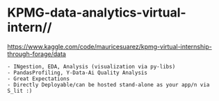 # KPMG-data-analytics-virtual-intern//

https://www.kaggle.com/code/mauricesuarez/kpmg-virtual-internship-through-forage/data

```
- INgestion, EDA, Analysis (visualization via py-libs)
- PandasProfiling, Y-Data-Ai Quality Analysis
- Great Expectations
- Directly Deployable/can be hosted stand-alone as your app/n via S_lit :)
